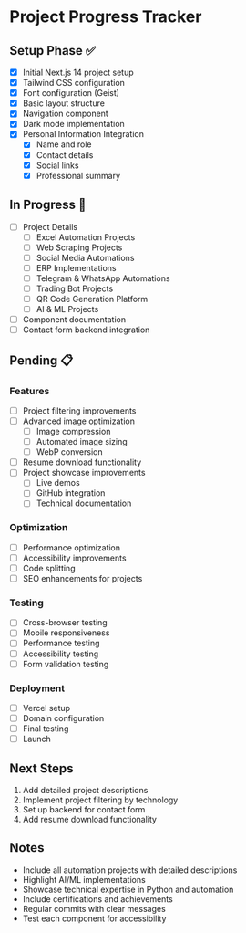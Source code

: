 # Project Progress Tracker

## Setup Phase ✅
- [x] Initial Next.js 14 project setup
- [x] Tailwind CSS configuration
- [x] Font configuration (Geist)
- [x] Basic layout structure
- [x] Navigation component
- [x] Dark mode implementation
- [x] Personal Information Integration
  - [x] Name and role
  - [x] Contact details
  - [x] Social links
  - [x] Professional summary

## In Progress 🚧
- [ ] Project Details
  - [ ] Excel Automation Projects
  - [ ] Web Scraping Projects
  - [ ] Social Media Automations
  - [ ] ERP Implementations
  - [ ] Telegram & WhatsApp Automations
  - [ ] Trading Bot Projects
  - [ ] QR Code Generation Platform
  - [ ] AI & ML Projects
- [ ] Component documentation
- [ ] Contact form backend integration

## Pending 📋
### Features
- [ ] Project filtering improvements
- [ ] Advanced image optimization
  - [ ] Image compression
  - [ ] Automated image sizing
  - [ ] WebP conversion
- [ ] Resume download functionality
- [ ] Project showcase improvements
  - [ ] Live demos
  - [ ] GitHub integration
  - [ ] Technical documentation

### Optimization
- [ ] Performance optimization
- [ ] Accessibility improvements
- [ ] Code splitting
- [ ] SEO enhancements for projects

### Testing
- [ ] Cross-browser testing
- [ ] Mobile responsiveness
- [ ] Performance testing
- [ ] Accessibility testing
- [ ] Form validation testing

### Deployment
- [ ] Vercel setup
- [ ] Domain configuration
- [ ] Final testing
- [ ] Launch

## Next Steps
1. Add detailed project descriptions
2. Implement project filtering by technology
3. Set up backend for contact form
4. Add resume download functionality

## Notes
- Include all automation projects with detailed descriptions
- Highlight AI/ML implementations
- Showcase technical expertise in Python and automation
- Include certifications and achievements
- Regular commits with clear messages
- Test each component for accessibility